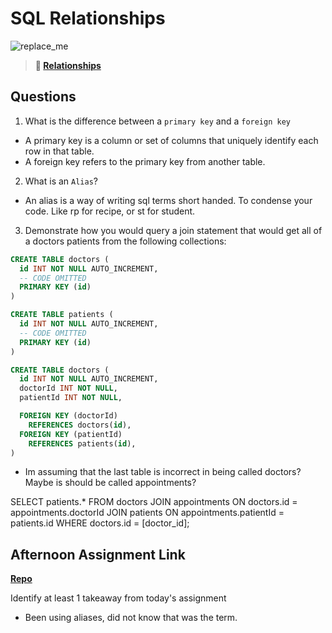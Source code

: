 # SQL Relationships

![replace_me](https://codeworks.blob.core.windows.net/public/assets/img/illustrations/placeholder.svg)

> **📖 [Relationships](https://codeworksacademy.com/fs-student-guide/resources/wk11/02-MySQL-Relationships)**

## Questions

1. What is the difference between a `primary key` and a `foreign key`
- A primary key is a column or set of columns that uniquely identify each row in that table.
- A foreign key refers to the primary key from another table.

2. What is an `Alias`?
- An alias is a way of writing sql terms short handed. To condense your code. Like rp for recipe, or st for student.

3. Demonstrate how you would query a join statement that would get all of a doctors patients from the following collections:

```SQL
CREATE TABLE doctors (
  id INT NOT NULL AUTO_INCREMENT,
  -- CODE OMITTED
  PRIMARY KEY (id)
)

CREATE TABLE patients (
  id INT NOT NULL AUTO_INCREMENT,
  -- CODE OMITTED
  PRIMARY KEY (id)
)

CREATE TABLE doctors (
  id INT NOT NULL AUTO_INCREMENT,
  doctorId INT NOT NULL,
  patientId INT NOT NULL,

  FOREIGN KEY (doctorId)
    REFERENCES doctors(id),
  FOREIGN KEY (patientId)
    REFERENCES patients(id),
)

```

- Im assuming that the last table is incorrect in being called doctors? Maybe is should be called appointments?

SELECT patients.*
FROM doctors
JOIN appointments ON doctors.id = appointments.doctorId
JOIN patients ON appointments.patientId = patients.id
WHERE doctors.id = [doctor_id];

## Afternoon Assignment Link

**[Repo](https://github.com/josuehdz0/checkpoint7allspice)**

Identify at least 1 takeaway from today's assignment

- Been using aliases, did not know that was the term.
